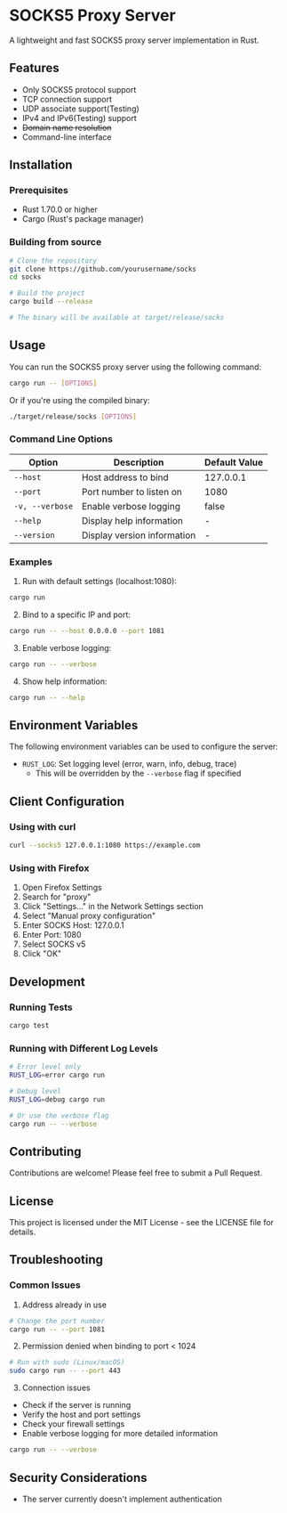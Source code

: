 # SOCKS5 Proxy Server

A lightweight and fast SOCKS5 proxy server implementation in Rust.

## Features

- Only SOCKS5 protocol support
- TCP connection support
- UDP associate support(Testing)
- IPv4 and IPv6(Testing) support
- ~~Domain name resolution~~
- Command-line interface

## Installation

### Prerequisites

- Rust 1.70.0 or higher
- Cargo (Rust's package manager)

### Building from source

```bash
# Clone the repository
git clone https://github.com/yourusername/socks
cd socks

# Build the project
cargo build --release

# The binary will be available at target/release/socks
```

## Usage

You can run the SOCKS5 proxy server using the following command:

```bash
cargo run -- [OPTIONS]
```

Or if you're using the compiled binary:

```bash
./target/release/socks [OPTIONS]
```

### Command Line Options

| Option | Description | Default Value |
|--------|-------------|---------------|
| `--host` | Host address to bind | 127.0.0.1 |
| `--port` | Port number to listen on | 1080 |
| `-v, --verbose` | Enable verbose logging | false |
| `--help` | Display help information | - |
| `--version` | Display version information | - |

### Examples

1. Run with default settings (localhost:1080):
```bash
cargo run
```

2. Bind to a specific IP and port:
```bash
cargo run -- --host 0.0.0.0 --port 1081
```

3. Enable verbose logging:
```bash
cargo run -- --verbose
```

4. Show help information:
```bash
cargo run -- --help
```

## Environment Variables

The following environment variables can be used to configure the server:

- `RUST_LOG`: Set logging level (error, warn, info, debug, trace)
  - This will be overridden by the `--verbose` flag if specified

## Client Configuration

### Using with curl

```bash
curl --socks5 127.0.0.1:1080 https://example.com
```

### Using with Firefox

1. Open Firefox Settings
2. Search for "proxy"
3. Click "Settings..." in the Network Settings section
4. Select "Manual proxy configuration"
5. Enter SOCKS Host: 127.0.0.1
6. Enter Port: 1080
7. Select SOCKS v5
8. Click "OK"

## Development

### Running Tests

```bash
cargo test
```

### Running with Different Log Levels

```bash
# Error level only
RUST_LOG=error cargo run

# Debug level
RUST_LOG=debug cargo run

# Or use the verbose flag
cargo run -- --verbose
```

## Contributing

Contributions are welcome! Please feel free to submit a Pull Request.

## License

This project is licensed under the MIT License - see the LICENSE file for details.

## Troubleshooting

### Common Issues

1. Address already in use
```bash
# Change the port number
cargo run -- --port 1081
```

2. Permission denied when binding to port < 1024
```bash
# Run with sudo (Linux/macOS)
sudo cargo run -- --port 443
```

3. Connection issues
- Check if the server is running
- Verify the host and port settings
- Check your firewall settings
- Enable verbose logging for more detailed information
```bash
cargo run -- --verbose
```

## Security Considerations

- The server currently doesn't implement authentication
